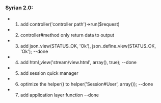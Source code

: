### Syrian 2.0: 
* 1. add controller('controller path')->run($request)
* 2. controller#method only return data to output
* 3. add json_view(STATUS_OK, 'Ok'), json_define_view(STATUS_OK, 'Ok');   --done
* 4. add html_view('stream/view.html', array(), true);                    --done
* 5. add session quick manager
* 6. optimize the helper() to helper('Session#User', array());            --done
* 7. add application layer function                                       --done
